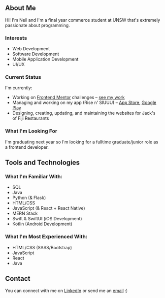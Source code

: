## About Me

Hi! I'm Neil and I'm a final year commerce student at UNSW that's extremely passionate about programming.

### Interests
- Web Development
- Software Development
- Mobile Application Development
- UI/UX

### Current Status
I'm currently:
- Working on [Frontend Mentor](https://www.frontendmentor.io/home) challenges – [see my work](https://github.com/nkhatri7/Frontend-Mentor-Challenges)
- Managing and working on my app (Rise n' SIUUU) – [App Store](https://apps.apple.com/app/rise-n-siuuu/id1604010390), [Google Play](https://play.google.com/store/apps/details?id=com.neilkhatri.risensiuuu)
- Designing, creating, updating, and maintaining the websites for Jack's of Fiji Restaurants

### What I'm Looking For
I'm graduating next year so I'm looking for a fulltime graduate/junior role as a frontend developer.

## Tools and Technologies

### What I'm Familiar With:
- SQL
- Java
- Python (& Flask)
- HTML/CSS
- JavaScript (& React + React Native)
- MERN Stack
- Swift & SwiftUI (iOS Development)
- Kotlin (Android Development)

### What I'm Most Experienced With:
- HTML/CSS (SASS/Bootstrap)
- JavaScript
- React
- Java

## Contact
You can connect with me on [LinkedIn](https://www.linkedin.com/in/neilkhatri/) or send me an [email](mailto:neil.khatri@gmail.com) :)
